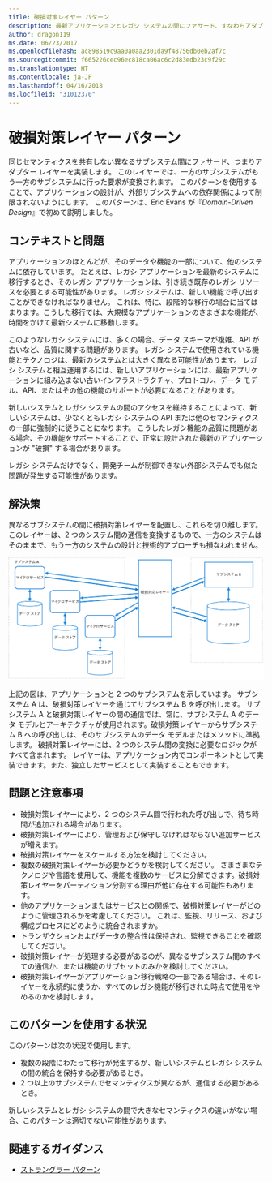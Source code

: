 ```yaml
---
title: 破損対策レイヤー パターン
description: 最新アプリケーションとレガシ システムの間にファサード、すなわちアダプター レイヤーを実装します。
author: dragon119
ms.date: 06/23/2017
ms.openlocfilehash: ac898519c9aa0a0aa2301da9f48756db0eb2af7c
ms.sourcegitcommit: f665226cec96ec818ca06ac6c2d83edb23c9f29c
ms.translationtype: HT
ms.contentlocale: ja-JP
ms.lasthandoff: 04/16/2018
ms.locfileid: "31012370"
---
```

# <a name="anti-corruption-layer-pattern"></a>破損対策レイヤー パターン

同じセマンティクスを共有しない異なるサブシステム間にファサード、つまりアダプター レイヤーを実装します。 このレイヤーでは、一方のサブシステムがもう一方のサブシステムに行った要求が変換されます。 このパターンを使用することで、アプリケーションの設計が、外部サブシステムへの依存関係によって制限されないようにします。 このパターンは、Eric Evans が『*Domain-Driven Design*』で初めて説明しました。

## <a name="context-and-problem"></a>コンテキストと問題

アプリケーションのほとんどが、そのデータや機能の一部について、他のシステムに依存しています。 たとえば、レガシ アプリケーションを最新のシステムに移行するとき、そのレガシ アプリケーションは、引き続き既存のレガシ リソースを必要とする可能性があります。 レガシ システムは、新しい機能で呼び出すことができなければなりません。 これは、特に、段階的な移行の場合に当てはまります。こうした移行では、大規模なアプリケーションのさまざまな機能が、時間をかけて最新システムに移動します。

このようなレガシ システムには、多くの場合、データ スキーマが複雑、API が古いなど、品質に関する問題があります。 レガシ システムで使用されている機能とテクノロジは、最新のシステムとは大きく異なる可能性があります。 レガシ システムと相互運用するには、新しいアプリケーションには、最新アプリケーションに組み込まない古いインフラストラクチャ、プロトコル、データ モデル、API、またはその他の機能のサポートが必要になることがあります。

新しいシステムとレガシ システムの間のアクセスを維持することによって、新しいシステムは、少なくともレガシ システムの API または他のセマンティクスの一部に強制的に従うことになります。 こうしたレガシ機能の品質に問題がある場合、その機能をサポートすることで、正常に設計された最新のアプリケーションが "破損" する場合があります。 

レガシ システムだけでなく、開発チームが制御できない外部システムでも似た問題が発生する可能性があります。 

## <a name="solution"></a>解決策

異なるサブシステムの間に破損対策レイヤーを配置し、これらを切り離します。 このレイヤーは、2 つのシステム間の通信を変換するもので、一方のシステムはそのままで、もう一方のシステムの設計と技術的アプローチも損なわれません。

![](./_images/anti-corruption-layer.png) 

上記の図は、アプリケーションと 2 つのサブシステムを示しています。 サブシステム A は、破損対策レイヤーを通じてサブシステム B を呼び出します。 サブシステム A と破損対策レイヤーの間の通信では、常に、サブシステム A のデータ モデルとアーキテクチャが使用されます。破損対策レイヤーからサブシステム B への呼び出しは、そのサブシステムのデータ モデルまたはメソッドに準拠します。 破損対策レイヤーには、2 つのシステム間の変換に必要なロジックがすべて含まれます。 レイヤーは、アプリケーション内でコンポーネントとして実装できます。また、独立したサービスとして実装することもできます。

## <a name="issues-and-considerations"></a>問題と注意事項

- 破損対策レイヤーにより、2 つのシステム間で行われた呼び出しで、待ち時間が追加される場合があります。
- 破損対策レイヤーにより、管理および保守しなければならない追加サービスが増えます。
- 破損対策レイヤーをスケールする方法を検討してください。
- 複数の破損対策レイヤーが必要かどうかを検討してください。 さまざまなテクノロジや言語を使用して、機能を複数のサービスに分解できます。破損対策レイヤーをパーティション分割する理由が他に存在する可能性もあります。
- 他のアプリケーションまたはサービスとの関係で、破損対策レイヤーがどのように管理されるかを考慮してください。 これは、監視、リリース、および構成プロセスにどのように統合されますか。
- トランザクションおよびデータの整合性は保持され、監視できることを確認してください。
- 破損対策レイヤーが処理する必要があるのが、異なるサブシステム間のすべての通信か、または機能のサブセットのみかを検討してください。 
- 破損対策レイヤーがアプリケーション移行戦略の一部である場合は、そのレイヤーを永続的に使うか、すべてのレガシ機能が移行された時点で使用をやめるのかを検討します。

## <a name="when-to-use-this-pattern"></a>このパターンを使用する状況

このパターンは次の状況で使用します。

- 複数の段階にわたって移行が発生するが、新しいシステムとレガシ システムの間の統合を保持する必要があるとき。
- 2 つ以上のサブシステムでセマンティクスが異なるが、通信する必要があるとき。 

新しいシステムとレガシ システムの間で大きなセマンティクスの違いがない場合、このパターンは適切でない可能性があります。 

## <a name="related-guidance"></a>関連するガイダンス

- [ストラングラー パターン](./strangler.md)
